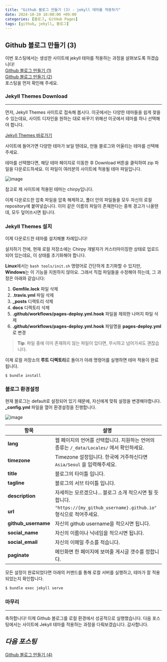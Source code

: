 ```yaml
---
title: "Github 블로그 만들기 (3) - jekyll 테마를 적용하기"
date: 2024-10-20 18:00:00 +09:00
categories: [블로그, GitHub Pages]
tags: [github, jekyll, 블로그]
---
```


## Github 블로그 만들기 (3)

이번 포스팅에서는 생성한 사이트에 jekyll 테마를 적용하는 과정을 살펴보도록 하겠습니다!  
[Github 블로그 만들기 (1)](/posts/blog2)  
[Github 블로그 만들기 (2)](/posts/blog3)  
포스팅을 먼저 확인해 주세요.

### Jekyll Themes Download
---

먼저, Jekyll Themes 사이트로 접속해 봅시다. 이곳에서는 다양한 테마들을 쉽게 찾을 수 있는데요,
사이트 디자인을 원하는 대로 바꾸기 위해선 이곳에서 테마를 하나 선택해야 합니다.

[Jekyll Themes 바로가기](http://jekyllthemes.org/)


사이트에 들어가면 다양한 테마가 보일 텐데요, 만들 블로그와 어울리는 테마를 선택해 주세요.

테마를 선택했다면, 해당 테마 페이지로 이동한 후 Download 버튼을 클릭하여 zip 파일을 다운로드하세요.
이 파일이 여러분의 사이트에 적용될 테마 파일입니다.

![image](https://github.com/user-attachments/assets/ab890099-2359-4e77-a947-319879586f3c)

참고로 제 사이트에 적용된 테마는 chirpy입니다.

이제 다운로드한 압축 파일을 압축 해제하고, 폴더 안의 파일들을 모두 자신의 로컬 repository에 붙여넣습니다.
이미 같은 이름의 파일이 존재한다는 중복 경고가 나올텐데, 모두 덮어쓰시면 됩니다.


### Jekyll Themes 설치

이제 다운로드한 테마를 설치해볼 차례입니다!

설치하기 전에, 현재 로컬 저장소에는 Chirpy 개발자가 커스터마이징한 상태로 업로드되어 있는데요, 이 상태를 초기화해야 합니다.

**Linux**에서는 `bash tools/init.sh` 명령어로 간단하게 초기화할 수 있지만, **Windows**는 이 기능을 지원하지 않아요. 그래서 직접 파일들을 수정해야 하는데, 그 과정은 아래와 같습니다:

1. **Gemfile.lock** 파일 삭제
2. **.travis.yml** 파일 삭제
3. **_posts** 디렉토리 삭제
4. **docs** 디렉토리 삭제
5. **.github/workflows/pages-deploy.yml.hook** 파일을 제외한 나머지 파일 삭제
6. **.github/workflows/pages-deploy.yml.hook** 파일명을 **pages-deploy.yml**로 변경

> **Tip**: 파일 중에 이미 존재하지 않는 파일이 있다면, 무시하고 넘어가셔도 괜찮습니다.

이제 로컬 저장소의 **루트 디렉토리**로 돌아가 아래 명령어를 실행하면 테마 적용이 완료됩니다.
```bash
$ bundle install
```

### 블로그 환경설정
현재 블로그는 default로 설정되어 있기 때문에, 자신에게 맞춰 설정을 변경해야합니다.  
**_config.yml** 파일을 열어 환경설정을 진행합니다.

![image](https://github.com/user-attachments/assets/4b7f8e9d-2b18-4e11-a516-9c577c3c0b60)

| 항목                | 설명                                                                                     |
|---------------------|------------------------------------------------------------------------------------------|
| **lang**            | 웹 페이지의 언어를 선택합니다. 지원하는 언어의 종류는 `/_data/Locales/` 에서 확인하세요.   |
| **timezone**        | Timezone 설정입니다. 한국에 거주하신다면 `Asia/Seoul` 을 입력해주세요.                    |
| **title**           | 블로그의 타이틀 입니다.                                                                  |
| **tagline**         | 블로그의 서브 타이틀 입니다.                                                              |
| **description**     | 자세히는 모르겠으나... 블로그 소개 적으시면 될 듯 합니다.                                |
| **url**             | `"https://{my_github_username}.github.io"` 형식으로 적어주세요.                           |
| **github_username** | 자신의 github username을 적으시면 됩니다.                                                |
| **social_name**     | 자신의 이름이나 닉네임을 적으시면 됩니다.                                                 |
| **social_email**    | 자신의 이메일 주소를 적습니다.                                                           |
| **paginate**        | 메인화면 한 페이지에 보여줄 게시글 갯수를 정합니다.                                       |

모든 설정이 완료되었다면 아래의 커맨드를 통해 로컬 서버를 실행하고, 테마가 잘 적용되었는지 확인합니다.
```bash
$ bundle exec jekyll serve
```

### 마무리
---
축하합니다! 이제 Github 블로그를 로컬 환경에서 성공적으로 실행했습니다. 다음 포스팅에서는 사이트에 Jekyll 테마를 적용하는 과정을 다뤄보겠습니다. 감사합니다.

***다음 포스팅***
---
[Github 블로그 만들기 (4)](/posts/blog5)
